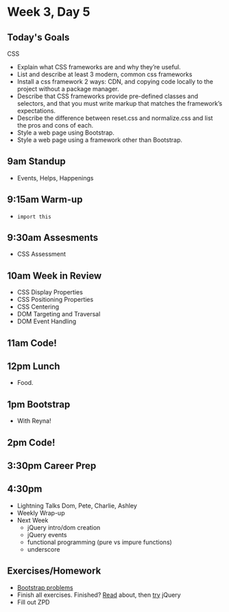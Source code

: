# Week 3, Day 5

## Today's Goals

CSS

  - Explain what CSS frameworks are and why they’re useful.
  - List and describe at least 3 modern, common css frameworks
  - Install a css framework 2 ways: CDN, and copying code locally to the project without a package manager.
  - Describe that CSS frameworks provide pre-defined classes and selectors, and that you must write markup that matches the framework’s expectations.
  - Describe the difference between reset.css and normalize.css and list the pros and cons of each.
  - Style a web page using Bootstrap.
  - Style a web page using a framework other than Bootstrap.

## 9am Standup

- Events, Helps, Happenings

## 9:15am Warm-up

- `import this`

## 9:30am Assesments

- CSS Assessment

## 10am Week in Review

- CSS Display Properties
- CSS Positioning Properties
- CSS Centering
- DOM Targeting and Traversal
- DOM Event Handling

## 11am Code!

## 12pm Lunch

- Food.

## 1pm Bootstrap

- With Reyna!

## 2pm Code!

## 3:30pm Career Prep

## 4:30pm

- Lightning Talks Dom, Pete, Charlie, Ashley
- Weekly Wrap-up
- Next Week
  - jQuery intro/dom creation
  - jQuery events
  - functional programming (pure vs impure functions)
  - underscore

## Exercises/Homework

- [Bootstrap problems](https://github.com/lewagon/bootstrap-challenges)
- Finish all exercises. Finished? [Read](https://learn.jquery.com/events/) about, then [try](https://github.com/gSchool/jquery-practice-01) jQuery
- Fill out ZPD
